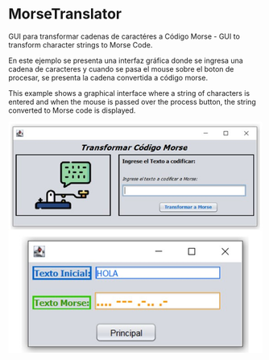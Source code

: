 # MorseTranslator
GUI para transformar cadenas de caractéres a Código Morse - GUI to transform character strings to Morse Code.

En este ejemplo se presenta una interfaz gráfica donde se ingresa una cadena de caracteres y cuando se pasa el mouse sobre el boton de procesar, se presenta la cadena convertida a código morse.

This example shows a graphical interface where a string of characters is entered and when the mouse is passed over the process button, the string converted to Morse code is displayed.

![Screenshot](Screenshot.jpg)
